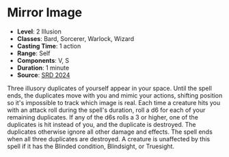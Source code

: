 # Mirror Image

- **Level**: 2 Illusion
- **Classes**: Bard, Sorcerer, Warlock, Wizard
- **Casting Time**: 1 action
- **Range**: Self
- **Components**: V, S
- **Duration**: 1 minute
- **Source**: [SRD 2024](../../../srds/SRD_2024.pdf)

Three illusory duplicates of yourself appear in your space. Until the spell ends, the duplicates move with you and mimic your actions, shifting position so it's impossible to track which image is real. Each time a creature hits you with an attack roll during the spell's duration, roll a d6 for each of your remaining duplicates. If any of the d6s rolls a 3 or higher, one of the duplicates is hit instead of you, and the duplicate is destroyed. The duplicates otherwise ignore all other damage and effects. The spell ends when all three duplicates are destroyed. A creature is unaffected by this spell if it has the Blinded condition, Blindsight, or Truesight.


